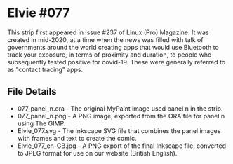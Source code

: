 Elvie #077
==========
This strip first appeared in issue #237 of Linux (Pro) Magazine. It was created in mid-2020, at a time when the news was filled with talk of governments around the world creating apps that would use Bluetooth to track your exposure, in terms of proximity and duration, to people who  subsequently tested positive for covid-19. These were generally referred to as "contact tracing" apps.


File Details
------------
* 077_panel_n.ora     - The original MyPaint image used panel n in the strip.
* 077_panel_n.png     - A PNG image, exported from the ORA file for panel n using The GIMP.
* Elvie_077.svg       - The Inkscape SVG file that combines the panel images with frames and text to create the comic.
* Elvie_077_en-GB.jpg - A PNG export of the final Inkscape file, converted to JPEG format for use on our website (British English).

